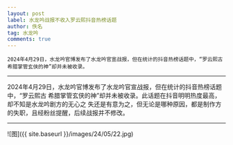 ```yaml
---
layout: post
label: 水龙吟战报不收入罗云熙抖音热榜话题
author: 佚名
tag: 水龙吟
comments: true
---
```



    2024年4月29日，水龙吟官博发布了水龙吟官宣战报，但在统计的抖音热榜话题中，“罗云熙古
    希腊掌管玄侠的神”却并未被收录。

---

2024年4月29日，水龙吟官博发布了水龙吟官宣战报，但在统计的抖音热榜话题中，“罗云熙古
希腊掌管玄侠的神”却并未被收录。此话题在抖音明明热度最高，却不知是水龙吟剧方的无心之
失还是有意为之，但无论是哪种原因，都是制作方的失职，且经粉丝提醒，后续战报并不修改。

---

![图]({{ site.baseurl }}/images/24/05/22.jpg)
